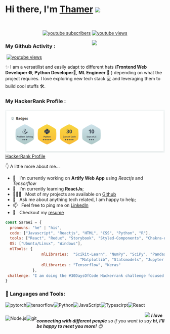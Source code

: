 ### 
<h1>Hi there, I'm <a href="https://thamer.codes">Thamer</a> <img src="https://media.giphy.com/media/hvRJCLFzcasrR4ia7z/giphy.gif" width="25px"> </h1>

<p>
<a href="https://github.com/th-rpy">
    <img alt="" title="GitHub followers" src="https://img.shields.io/github/followers/th-rpy?label=Follow&style=social"/></a>

<a href="https://twitter.com/SaraeiThamer">
    <img alt="" title="Twitter followers" src="https://img.shields.io/twitter/follow/SaraeiThamer?label=FollowMe"/></a>

<a href="https://www.linkedin.com/in/thamer-saraei-472300124/">
    <img alt="" title="Linkedin followers" src="https://img.shields.io/badge/-Thamer-blue?style=flat-square&logo=Linkedin&logoColor=white&link=https://www.linkedin.com/in/thamer-saraei-472300124/"/></a>

<a href="https://thamer2resume.herokuapp.com/">
    <img alt="" title="Web site" src="https://img.shields.io/badge/Website-46a2f1.svg?&style=flat-square&logo=Google-Chrome&logoColor=white&link=https://thamer2resume.herokuapp.com/"/></a>

</p>

<p align="center">
  <a href="https://www.youtube.com/channel/UC8Dt8pO_EqhP9unfnMd-64A">
    <img alt="youtube subscribers" title="Subscribe to my YouTube channel" src="https://img.shields.io/youtube/channel/subscribers/UC8Dt8pO_EqhP9unfnMd-64A?style=for-the-badge"/></a> 
  
  <a href="https://www.youtube.com/channel/UC8Dt8pO_EqhP9unfnMd-64A">
    <img alt="youtube views" title="YouTube views" src="https://img.shields.io/youtube/channel/views/UC8Dt8pO_EqhP9unfnMd-64A?style=for-the-badge"/></a> 
</p>
<img align='right' src="https://media.giphy.com/media/M9gbBd9nbDrOTu1Mqx/giphy.gif" width="230">

### My Github Activity :
<p>    
<a href="https://github.com/th-rpy/tweet2frame">
    <img alt="" title="Commits for the TweetFrame Repo" src="https://img.shields.io/github/commit-activity/m/th-rpy/tweet2frame?style=plastic"/></a> 
  
  <a href="https://github.com/th-rpy/tweet2frame">
    <img alt="youtube views" title="Last commits" src="https://img.shields.io/github/last-commit/th-rpy/tweet2frame/main"/></a>
  
</p>


✨ I am a versatilist and easily adapt to different hats (**Frontend Web Developer 🌐**, **Python Developer**🐍, **ML Engineer** 🤖 ) depending on what the project requires. I love exploring new tech stack 💻 and leveraging them to build cool stuffs 🛠️.

### My HackerRank Profile : 
![HackerRank Profile](https://raw.githubusercontent.com/th-rpy/th-rpy/main/imgs/hackerProfile.PNG?raw=true)
[HackerRank Profile](https://www.hackerrank.com/thamer_saraei?hr_r=1)

👇 A little more about me...  

- 🔭 &nbsp; I’m currently working on **Artify Web App** using *Reactjs* and *Tensorflow*
- 🌱 &nbsp; I’m currently learning **ReactJs**; 
- 👨🏻‍💻 &nbsp; Most of my projects are available on [Github](https://github.com/th-rpy?tab=repositories)
- 💬 &nbsp; Ask me about anything tech related, I am happy to help;
- 📫 &nbsp; Feel free to ping me on [LinkedIn](https://www.linkedin.com/in/thamer-saraei-472300124/)
- 📝 &nbsp; Checkout my [resume](https://drive.google.com/file/d/1-PJKzimHqUCzbUH_VWUQjtpeERJtCqk0/view?usp=sharing)

```javascript
const Saraei = {
  pronouns: "he" | "his",
  code: ["Javascript", "Reactjs", "HTML", "CSS", "Python", "R"],
  tools: ["React", "Redux", "Storybook", "Styled-Components", "Chakra-ui"],
  OS: ["Ubuntu/Linux", "Windows"],
  mlTools: {
                mlLibraries:  "Scikit-Learn", "NumPy", "SciPy", "Pandas", "NLTK", "BeautifulSoup", 
                                 "Matplotlib", "Statsmodels", "Jupyter Notebook",
                dlLibraries : "Tensorflow", "Keras"
            },
 challenge: "I am doing the #30DaysOfCode Hackerrank challenge focused on Python and Javascript"
}
```
### 🔨 Languages and Tools:
<a href="https://pytorch.org/" target="_blank"> <img align="left" src="https://raw.githubusercontent.com/rahul-jha98/github_readme_icons/main/language_and_tools/square/pytorch/pytorch.svg" alt="pytorch" height="42px"/> </a> 
<a href="https://www.tensorflow.org" target="_blank"> <img align="left" src="https://raw.githubusercontent.com/rahul-jha98/github_readme_icons/main/language_and_tools/square/tensorflow/tensorflow.svg" alt="tensorflow" height="42px"/> </a> 
<a href="https://www.python.org" target="_blank"><img align="left" alt="Python" height ="42px" src="https://raw.githubusercontent.com/rahul-jha98/github_readme_icons/main/language_and_tools/square/python/python.svg"></a>
<a href="https://developer.mozilla.org/en-US/docs/Web/JavaScript" target="_blank"> <img align="left" alt="JavaScript" height ="42px"  src="https://raw.githubusercontent.com/rahul-jha98/github_readme_icons/main/language_and_tools/square/javascript/javascript.svg"> </a>
<a href="https://www.typescriptlang.org/" target="_blank"><img align="left" alt="Typescirpt" height ="42px" src="https://raw.githubusercontent.com/rahul-jha98/github_readme_icons/main/language_and_tools/square/typescript/typescript.svg"></a>
<a href="https://reactjs.org/" target="_blank"> <img align="left" alt="React" height ="42px" src="https://raw.githubusercontent.com/rahul-jha98/github_readme_icons/main/language_and_tools/square/react/react.svg"></a>
<a href="https://nodejs.org" target="_blank"><img align="left" alt="Node.js" height ="42px" src="https://raw.githubusercontent.com/rahul-jha98/github_readme_icons/main/language_and_tools/square/node/node.svg"></a>
<a href="https://git-scm.com/" target="_blank"> <img src="https://raw.githubusercontent.com/rahul-jha98/github_readme_icons/main/language_and_tools/square/git-scm/git-scm.svg" align="left" alt="git" height='42px'/> </a>
<br>

<img src="https://media.giphy.com/media/LnQjpWaON8nhr21vNW/giphy.gif" width="60"> 
<em><b>I love connecting with different people</b> so if you want to say <b>hi, I'll be happy to meet you more!</b> 😊</em>
